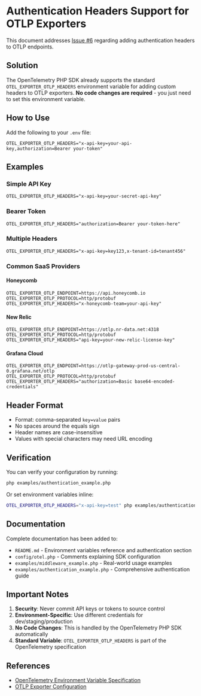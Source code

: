 # Authentication Headers Support for OTLP Exporters

This document addresses [Issue #6](https://github.com/overtrue/laravel-open-telemetry/issues/6) regarding adding authentication headers to OTLP endpoints.

## Solution

The OpenTelemetry PHP SDK already supports the standard `OTEL_EXPORTER_OTLP_HEADERS` environment variable for adding custom headers to OTLP exporters. **No code changes are required** - you just need to set this environment variable.

## How to Use

Add the following to your `.env` file:

```env
OTEL_EXPORTER_OTLP_HEADERS="x-api-key=your-api-key,authorization=Bearer your-token"
```

## Examples

### Simple API Key
```env
OTEL_EXPORTER_OTLP_HEADERS="x-api-key=your-secret-api-key"
```

### Bearer Token
```env
OTEL_EXPORTER_OTLP_HEADERS="authorization=Bearer your-token-here"
```

### Multiple Headers
```env
OTEL_EXPORTER_OTLP_HEADERS="x-api-key=key123,x-tenant-id=tenant456"
```

### Common SaaS Providers

#### Honeycomb
```env
OTEL_EXPORTER_OTLP_ENDPOINT=https://api.honeycomb.io
OTEL_EXPORTER_OTLP_PROTOCOL=http/protobuf
OTEL_EXPORTER_OTLP_HEADERS="x-honeycomb-team=your-api-key"
```

#### New Relic
```env
OTEL_EXPORTER_OTLP_ENDPOINT=https://otlp.nr-data.net:4318
OTEL_EXPORTER_OTLP_PROTOCOL=http/protobuf
OTEL_EXPORTER_OTLP_HEADERS="api-key=your-new-relic-license-key"
```

#### Grafana Cloud
```env
OTEL_EXPORTER_OTLP_ENDPOINT=https://otlp-gateway-prod-us-central-0.grafana.net/otlp
OTEL_EXPORTER_OTLP_PROTOCOL=http/protobuf
OTEL_EXPORTER_OTLP_HEADERS="authorization=Basic base64-encoded-credentials"
```

## Header Format

- Format: comma-separated `key=value` pairs
- No spaces around the equals sign
- Header names are case-insensitive
- Values with special characters may need URL encoding

## Verification

You can verify your configuration by running:

```bash
php examples/authentication_example.php
```

Or set environment variables inline:

```bash
OTEL_EXPORTER_OTLP_HEADERS="x-api-key=test" php examples/authentication_example.php
```

## Documentation

Complete documentation has been added to:
- `README.md` - Environment variables reference and authentication section
- `config/otel.php` - Comments explaining SDK configuration
- `examples/middleware_example.php` - Real-world usage examples
- `examples/authentication_example.php` - Comprehensive authentication guide

## Important Notes

1. **Security**: Never commit API keys or tokens to source control
2. **Environment-Specific**: Use different credentials for dev/staging/production
3. **No Code Changes**: This is handled by the OpenTelemetry PHP SDK automatically
4. **Standard Variable**: `OTEL_EXPORTER_OTLP_HEADERS` is part of the OpenTelemetry specification

## References

- [OpenTelemetry Environment Variable Specification](https://opentelemetry.io/docs/specs/otel/configuration/sdk-environment-variables/)
- [OTLP Exporter Configuration](https://opentelemetry.io/docs/specs/otel/protocol/exporter/)
